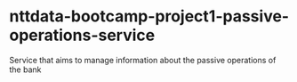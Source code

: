 # nttdata-bootcamp-project1-passive-operations-service
Service that aims to manage information about the passive operations of the bank
